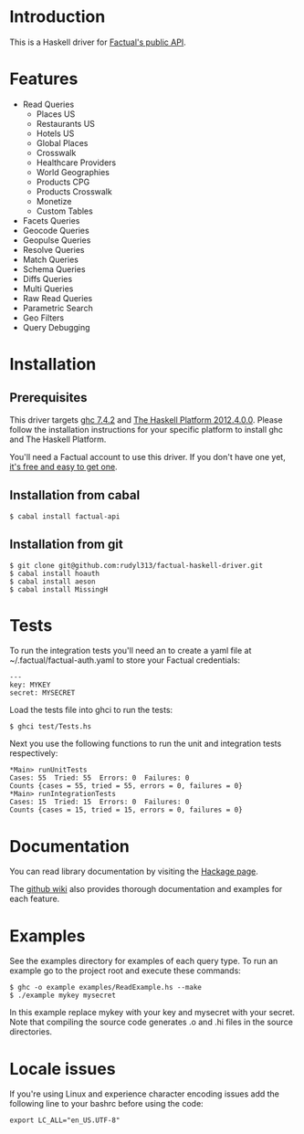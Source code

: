 # Introduction

This is a Haskell driver for [Factual's public API](http://developer.factual.com/display/docs/Factual+Developer+APIs+Version+3).

# Features

* Read Queries
  * Places US
  * Restaurants US
  * Hotels US
  * Global Places
  * Crosswalk
  * Healthcare Providers
  * World Geographies
  * Products CPG
  * Products Crosswalk
  * Monetize
  * Custom Tables
* Facets Queries
* Geocode Queries
* Geopulse Queries
* Resolve Queries
* Match Queries
* Schema Queries
* Diffs Queries
* Multi Queries
* Raw Read Queries
* Parametric Search
* Geo Filters
* Query Debugging

# Installation

## Prerequisites

This driver targets [ghc 7.4.2](http://www.haskell.org/ghc/)
and [The Haskell Platform 2012.4.0.0](http://hackage.haskell.org/platform/).
Please follow the installation instructions for your specific
platform to install ghc and The Haskell Platform.

You'll need a Factual account to use this driver. If you don't have one yet, [it's free and easy to get one](https://www.factual.com/api-keys/request).

## Installation from cabal

    $ cabal install factual-api

## Installation from git

    $ git clone git@github.com:rudyl313/factual-haskell-driver.git
    $ cabal install hoauth
    $ cabal install aeson
    $ cabal install MissingH

# Tests

To run the integration tests you'll need an to create a yaml file
at ~/.factual/factual-auth.yaml to store your Factual credentials:

    ---
    key: MYKEY
    secret: MYSECRET

Load the tests file into ghci to run the tests:

    $ ghci test/Tests.hs

Next you use the following functions to run the unit and integration
tests respectively:

    *Main> runUnitTests
    Cases: 55  Tried: 55  Errors: 0  Failures: 0
    Counts {cases = 55, tried = 55, errors = 0, failures = 0}
    *Main> runIntegrationTests
    Cases: 15  Tried: 15  Errors: 0  Failures: 0
    Counts {cases = 15, tried = 15, errors = 0, failures = 0}

# Documentation

You can read library documentation by visiting the [Hackage page](http://hackage.haskell.org/package/factual-api).

The [github wiki](https://github.com/rudyl313/factual-haskell-driver/wiki) also
provides thorough documentation and examples for each feature.

# Examples

See the examples directory for examples of each query type. To
run an example go to the project root and execute these commands:

    $ ghc -o example examples/ReadExample.hs --make
    $ ./example mykey mysecret

In this example replace mykey with your key and mysecret with your
secret. Note that compiling the source code generates .o and .hi
files in the source directories.

# Locale issues

If you're using Linux and experience character encoding issues add the
following line to your bashrc before using the code:

    export LC_ALL="en_US.UTF-8"
